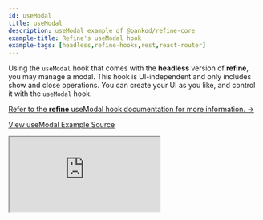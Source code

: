 ```yaml
---
id: useModal
title: useModal
description: useModal example of @pankod/refine-core
example-title: Refine's useModal hook
example-tags: [headless,refine-hooks,rest,react-router]
---
```


Using the `useModal` hook that comes with the **headless** version of **refine**, you may manage a modal. This hook is UI-independent and only includes show and close operations. You can create your UI as you like, and control it with the `useModal` hook.

[Refer to the **refine** useModal hook documentation for more information. →](/docs/api-reference/core/hooks/ui/useModal/)

[View useModal Example Source](https://github.com/pankod/refine/tree/master/examples/core/useModal)

<iframe loading="lazy" src="https://stackblitz.com//github/pankod/refine/tree/master/examples/core/useModal?embed=1&view=preview&theme=dark&preset=node"
    style={{width: "100%", height:"80vh", border: "0px", borderRadius: "8px", overflow:"hidden"}}
    title="refine-custom-footer-example"
></iframe>
